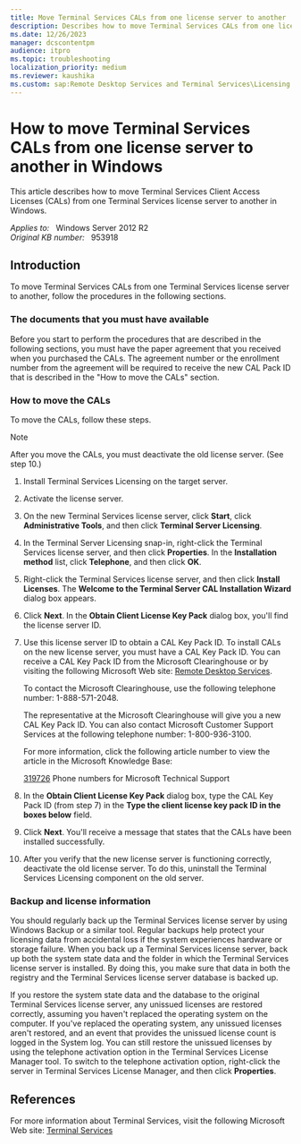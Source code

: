 ```yaml
---
title: Move Terminal Services CALs from one license server to another
description: Describes how to move Terminal Services CALs from one license server to another in Windows. You must have the original license documents to perform this operation.
ms.date: 12/26/2023
manager: dcscontentpm
audience: itpro
ms.topic: troubleshooting
localization_priority: medium
ms.reviewer: kaushika
ms.custom: sap:Remote Desktop Services and Terminal Services\Licensing for Remote Desktop Services (Terminal Services), csstroubleshoot
---
```

# How to move Terminal Services CALs from one license server to another in Windows

This article describes how to move Terminal Services Client Access Licenses (CALs) from one Terminal Services license server to another in Windows.

_Applies to:_ &nbsp; Windows Server 2012 R2  
_Original KB number:_ &nbsp; 953918

## Introduction

To move Terminal Services CALs from one Terminal Services license server to another, follow the procedures in the following sections.

### The documents that you must have available

Before you start to perform the procedures that are described in the following sections, you must have the paper agreement that you received when you purchased the CALs. The agreement number or the enrollment number from the agreement will be required to receive the new CAL Pack ID that is described in the "How to move the CALs" section.

### How to move the CALs

To move the CALs, follow these steps.

> [!NOTE]
> After you move the CALs, you must deactivate the old license server. (See step 10.)

1. Install Terminal Services Licensing on the target server.
2. Activate the license server.
3. On the new Terminal Services license server, click **Start**, click **Administrative Tools**, and then click **Terminal Server Licensing**.
4. In the Terminal Server Licensing snap-in, right-click the Terminal Services license server, and then click **Properties**. In the **Installation method** list, click **Telephone**, and then click **OK**.
5. Right-click the Terminal Services license server, and then click **Install Licenses**. The **Welcome to the Terminal Server CAL Installation Wizard** dialog box appears.
6. Click **Next**. In the **Obtain Client License Key Pack** dialog box, you'll find the license server ID.
7. Use this license server ID to obtain a CAL Key Pack ID. To install CALs on the new license server, you must have a CAL Key Pack ID. You can receive a CAL Key Pack ID from the Microsoft Clearinghouse or by visiting the following Microsoft Web site: [Remote Desktop Services](https://activate.microsoft.com).

    To contact the Microsoft Clearinghouse, use the following telephone number: 1-888-571-2048.

    The representative at the Microsoft Clearinghouse will give you a new CAL Key Pack ID. You can also contact Microsoft Customer Support Services at the following telephone number: 1-800-936-3100.

    For more information, click the following article number to view the article in the Microsoft Knowledge Base:

    [319726](https://support.microsoft.com/help/319726) Phone numbers for Microsoft Technical Support  

8. In the **Obtain Client License Key Pack** dialog box, type the CAL Key Pack ID (from step 7) in the **Type the client license key pack ID in the boxes below** field.
9. Click **Next**. You'll receive a message that states that the CALs have been installed successfully.
10. After you verify that the new license server is functioning correctly, deactivate the old license server. To do this, uninstall the Terminal Services Licensing component on the old server.

### Backup and license information

You should regularly back up the Terminal Services license server by using Windows Backup or a similar tool. Regular backups help protect your licensing data from accidental loss if the system experiences hardware or storage failure. When you back up a Terminal Services license server, back up both the system state data and the folder in which the Terminal Services license server is installed. By doing this, you make sure that data in both the registry and the Terminal Services license server database is backed up.

If you restore the system state data and the database to the original Terminal Services license server, any unissued licenses are restored correctly, assuming you haven't replaced the operating system on the computer. If you've replaced the operating system, any unissued licenses aren't restored, and an event that provides the unissued license count is logged in the System log. You can still restore the unissued licenses by using the telephone activation option in the Terminal Services License Manager tool. To switch to the telephone activation option, right-click the server in Terminal Services License Manager, and then click **Properties**.

## References

For more information about Terminal Services, visit the following Microsoft Web site: [Terminal Services](/previous-versions/windows/it-pro/windows-2000-server/bb742597(v=technet.10))
